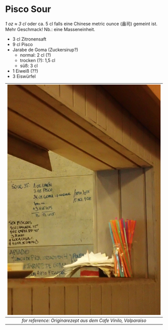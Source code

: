 # Pisco Sour

*1 oz &asymp; 3 cl*
oder ca. 5 cl falls eine Chinese metric ounce (盎司) gemeint ist. Mehr Geschmack! Nb.: eine Masseneinheit.

* 3 cl Zitronensaft
* 9 cl Pisco
* Jarabe de Goma (Zuckersirup?)
  - normal: 2 cl (?)
  - trocken (?): 1,5 cl
  - süß: 3 cl
* 1 Eiweiß (??)
* 3 Eiswürfel

| ![](../../images/Pisco_Sour.JPG "leaked") |
|:---:|
| *for reference: Originarezept aus dem Cafe Vinilo, Valparaiso* |
